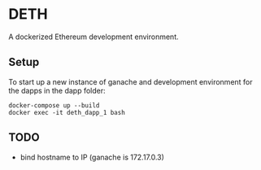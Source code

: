 # DETH

A dockerized Ethereum development environment.

## Setup

To start up a new instance of ganache and development environment for the dapps in the dapp folder:
```
docker-compose up --build
docker exec -it deth_dapp_1 bash
```

## TODO

- bind hostname to IP (ganache is 172.17.0.3)
